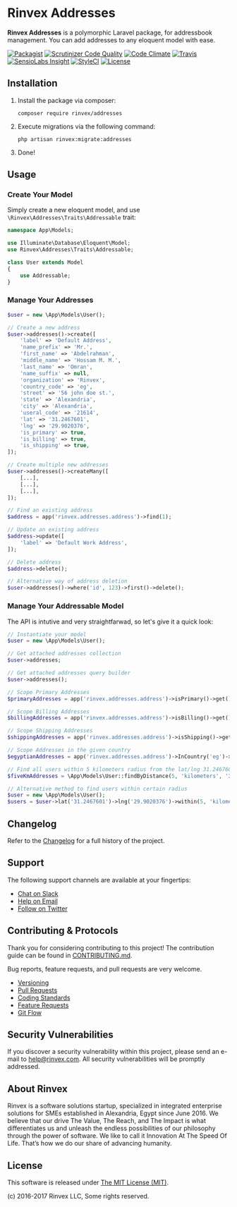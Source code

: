 # Rinvex Addresses

**Rinvex Addresses** is a polymorphic Laravel package, for addressbook management. You can add addresses to any eloquent model with ease.

[![Packagist](https://img.shields.io/packagist/v/rinvex/addresses.svg?label=Packagist&style=flat-square)](https://packagist.org/packages/rinvex/addresses)
[![Scrutinizer Code Quality](https://img.shields.io/scrutinizer/g/rinvex/addresses.svg?label=Scrutinizer&style=flat-square)](https://scrutinizer-ci.com/g/rinvex/addresses/)
[![Code Climate](https://img.shields.io/codeclimate/github/rinvex/addresses.svg?label=CodeClimate&style=flat-square)](https://codeclimate.com/github/rinvex/addresses)
[![Travis](https://img.shields.io/travis/rinvex/addresses.svg?label=TravisCI&style=flat-square)](https://travis-ci.org/rinvex/addresses)
[![SensioLabs Insight](https://img.shields.io/sensiolabs/i/8a185d9d-f23a-4782-b71c-aa35ee74d385.svg?label=SensioLabs&style=flat-square)](https://insight.sensiolabs.com/projects/8a185d9d-f23a-4782-b71c-aa35ee74d385)
[![StyleCI](https://styleci.io/repos/87485079/shield)](https://styleci.io/repos/87485079)
[![License](https://img.shields.io/packagist/l/rinvex/addresses.svg?label=License&style=flat-square)](https://github.com/rinvex/addresses/blob/develop/LICENSE)


## Installation

1. Install the package via composer:
    ```shell
    composer require rinvex/addresses
    ```

2. Execute migrations via the following command:
    ```
    php artisan rinvex:migrate:addresses
    ```

3. Done!


## Usage

### Create Your Model

Simply create a new eloquent model, and use `\Rinvex\Addresses\Traits\Addressable` trait:

```php
namespace App\Models;

use Illuminate\Database\Eloquent\Model;
use Rinvex\Addresses\Traits\Addressable;

class User extends Model
{
    use Addressable;
}
```

### Manage Your Addresses

```php
$user = new \App\Models\User();

// Create a new address
$user->addresses()->create([
    'label' => 'Default Address',
    'name_prefix' => 'Mr.',
    'first_name' => 'Abdelrahman',
    'middle_name' => 'Hossam M. M.',
    'last_name' => 'Omran',
    'name_suffix' => null,
    'organization' => 'Rinvex',
    'country_code' => 'eg',
    'street' => '56 john doe st.',
    'state' => 'Alexandria',
    'city' => 'Alexandria',
    'useral_code' => '21614',
    'lat' => '31.2467601',
    'lng' => '29.9020376',
    'is_primary' => true,
    'is_billing' => true,
    'is_shipping' => true,
]);

// Create multiple new addresses
$user->addresses()->createMany([
    [...],
    [...],
    [...],
]);

// Find an existing address
$address = app('rinvex.addresses.address')->find(1);

// Update an existing address
$address->update([
    'label' => 'Default Work Address',
]);

// Delete address
$address->delete();

// Alternative way of address deletion
$user->addresses()->where('id', 123)->first()->delete();
```

### Manage Your Addressable Model

The API is intutive and very straightfarwad, so let's give it a quick look:

```php
// Instantiate your model
$user = new \App\Models\User();

// Get attached addresses collection
$user->addresses;

// Get attached addresses query builder
$user->addresses();

// Scope Primary Addresses
$primaryAddresses = app('rinvex.addresses.address')->isPrimary()->get();

// Scope Billing Addresses
$billingAddresses = app('rinvex.addresses.address')->isBilling()->get();

// Scope Shipping Addresses
$shippingAddresses = app('rinvex.addresses.address')->isShipping()->get();

// Scope Addresses in the given country
$egyptianAddresses = app('rinvex.addresses.address')->InCountry('eg')->get();

// Find all users within 5 kilometers radius from the lat/lng 31.2467601/29.9020376
$fiveKmAddresses = \App\Models\User::findByDistance(5, 'kilometers', '31.2467601', '29.9020376')->get();

// Alternative method to find users within certain radius
$user = new \App\Models\User();
$users = $user->lat('31.2467601')->lng('29.9020376')->within(5, 'kilometers')->get();
```


## Changelog

Refer to the [Changelog](CHANGELOG.md) for a full history of the project.


## Support

The following support channels are available at your fingertips:

- [Chat on Slack](http://chat.rinvex.com)
- [Help on Email](mailto:help@rinvex.com)
- [Follow on Twitter](https://twitter.com/rinvex)


## Contributing & Protocols

Thank you for considering contributing to this project! The contribution guide can be found in [CONTRIBUTING.md](CONTRIBUTING.md).

Bug reports, feature requests, and pull requests are very welcome.

- [Versioning](CONTRIBUTING.md#versioning)
- [Pull Requests](CONTRIBUTING.md#pull-requests)
- [Coding Standards](CONTRIBUTING.md#coding-standards)
- [Feature Requests](CONTRIBUTING.md#feature-requests)
- [Git Flow](CONTRIBUTING.md#git-flow)


## Security Vulnerabilities

If you discover a security vulnerability within this project, please send an e-mail to [help@rinvex.com](help@rinvex.com). All security vulnerabilities will be promptly addressed.


## About Rinvex

Rinvex is a software solutions startup, specialized in integrated enterprise solutions for SMEs established in Alexandria, Egypt since June 2016. We believe that our drive The Value, The Reach, and The Impact is what differentiates us and unleash the endless possibilities of our philosophy through the power of software. We like to call it Innovation At The Speed Of Life. That’s how we do our share of advancing humanity.


## License

This software is released under [The MIT License (MIT)](LICENSE).

(c) 2016-2017 Rinvex LLC, Some rights reserved.
